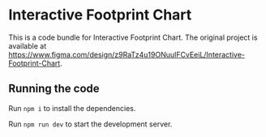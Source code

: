 
  # Interactive Footprint Chart

  This is a code bundle for Interactive Footprint Chart. The original project is available at https://www.figma.com/design/z9RaTz4u19ONuuIFCvEeiL/Interactive-Footprint-Chart.

  ## Running the code

  Run `npm i` to install the dependencies.

  Run `npm run dev` to start the development server.
  